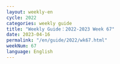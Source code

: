 ```yaml
---
layout: weekly-en
cycle: 2022
categories: weekly guide
title: "Weekly Guide：2022-2023 Week 67"
date: 2023-04-16
permalink: "/en/guide/2022/wk67.html"
weekNum: 67
language: English
---
```

